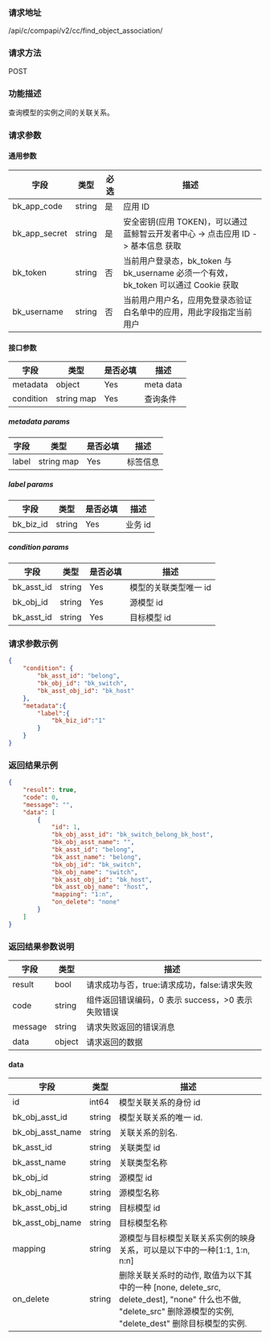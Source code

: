 ### 请求地址

/api/c/compapi/v2/cc/find_object_association/

### 请求方法

POST

### 功能描述

查询模型的实例之间的关联关系。

### 请求参数

#### 通用参数

| 字段 | 类型 | 必选 | 描述 |
|-----------|------------|--------|------------|
| bk_app_code | string | 是 | 应用 ID |
| bk_app_secret| string | 是 | 安全密钥(应用 TOKEN)，可以通过 蓝鲸智云开发者中心 -&gt; 点击应用 ID -&gt; 基本信息 获取 |
| bk_token | string | 否 | 当前用户登录态，bk_token 与 bk_username 必须一个有效，bk_token 可以通过 Cookie 获取 |
| bk_username | string | 否 | 当前用户用户名，应用免登录态验证白名单中的应用，用此字段指定当前用户 |

#### 接口参数

| 字段 | 类型 | 是否必填	 | 描述 |
|----------------------|------------|--------|-----------------------------|
| metadata | object | Yes | meta data |
| condition | string map | Yes | 查询条件 |

##### metadata params

| 字段 | 类型 | 是否必填	 | 描述 |
|---------------------|------------|--------|-----------------------------|
| label | string map | Yes |标签信息 |

##### label params

| 字段 | 类型 | 是否必填	 | 描述 |
|---------------------|------------|--------|-----------------------------|
| bk_biz_id | string | Yes | 业务  id |

##### condition params

| 字段 | 类型 | 是否必填	 | 描述 |
|---------------------|------------|--------|-----------------------------|
| bk_asst_id | string | Yes | 模型的关联类型唯一 id|
| bk_obj_id | string | Yes | 源模型 id|
| bk_asst_id | string | Yes | 目标模型 id|

### 请求参数示例

```json
{
    "condition": {
        "bk_asst_id": "belong",
        "bk_obj_id": "bk_switch",
        "bk_asst_obj_id": "bk_host"
    },
    "metadata":{
        "label":{
            "bk_biz_id":"1"
        }
    }
}
```

### 返回结果示例

```json
{
    "result": true,
    "code": 0,
    "message": "",
    "data": [
        {
            "id": 1,
            "bk_obj_asst_id": "bk_switch_belong_bk_host",
            "bk_obj_asst_name": "",
            "bk_asst_id": "belong",
            "bk_asst_name": "belong",
            "bk_obj_id": "bk_switch",
            "bk_obj_name": "switch",
            "bk_asst_obj_id": "bk_host",
            "bk_asst_obj_name": "host",
            "mapping": "1:n",
            "on_delete": "none"
        }
    ]
}

```

### 返回结果参数说明

| 字段 | 类型 | 描述 |
|-----------|-----------|-----------|
| result | bool | 请求成功与否，true:请求成功，false:请求失败 |
| code | string | 组件返回错误编码，0 表示 success，>0 表示失败错误 |
| message | string | 请求失败返回的错误消息 |
| data | object | 请求返回的数据 |

#### data

| 字段 | 类型 | 描述 |
|------------|----------|--------------|
| id|int64|模型关联关系的身份  id|
| bk_obj_asst_id| string| 模型关联关系的唯一 id.|
| bk_obj_asst_name| string| 关联关系的别名. |
| bk_asst_id| string| 关联类型 id|
| bk_asst_name| string| 关联类型名称 |
| bk_obj_id| string| 源模型 id |
| bk_obj_name| string| 源模型名称 |
| bk_asst_obj_id| string| 目标模型 id|
| bk_asst_obj_name| string| 目标模型名称|
| mapping| string| 源模型与目标模型关联关系实例的映身关系，可以是以下中的一种[1:1, 1:n, n:n] |
| on_delete| string| 删除关联关系时的动作, 取值为以下其中的一种 [none, delete_src, delete_dest], "none" 什么也不做, "delete_src" 删除源模型的实例, "delete_dest" 删除目标模型的实例.|
